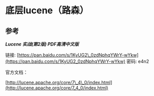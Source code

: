 # 底层lucene（路森）

## 参考

_**Lucene 实战\(第2版\) PDF高清中文版**_

链接: [https://pan.baidu.com/s/1KyUG2\_0zdNphqYWrY-wYkw](https://pan.baidu.com/s/1KyUG2_0zdNphqYWrY-wYkw) 密码: e4n2



官方文档：

[http://lucene.apache.org/core/7\_4\_0/index.html](http://lucene.apache.org/core/7_4_0/index.html)

